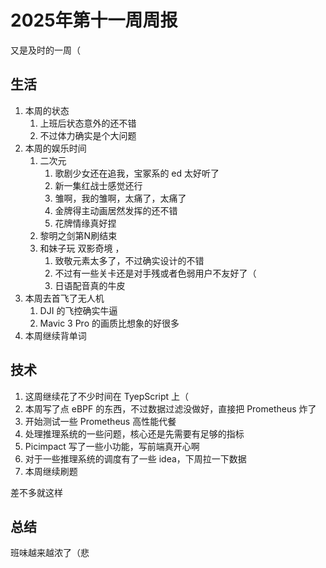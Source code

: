 # 2025年第十一周周报

又是及时的一周（

## 生活

1. 本周的状态
    1. 上班后状态意外的还不错
    2. 不过体力确实是个大问题
2. 本周的娱乐时间
    1. 二次元
        1. 歌剧少女还在追我，宝冢系的 ed 太好听了
        2. 新一集红战士感觉还行
        3. 雏啊，我的雏啊，太痛了，太痛了
        4. 金牌得主动画居然发挥的还不错
        5. 花牌情缘真好捏
    2. 黎明之剑第N刷结束
    3. 和妹子玩 双影奇境 ，
        1. 致敬元素太多了，不过确实设计的不错
        2. 不过有一些关卡还是对手残或者色弱用户不友好了（
        3. 日语配音真的牛皮
3. 本周去首飞了无人机
    1. DJI 的飞控确实牛逼
    2. Mavic 3 Pro 的画质比想象的好很多
4. 本周继续背单词

## 技术

1. 这周继续花了不少时间在 TyepScript 上（
2. 本周写了点 eBPF 的东西，不过数据过滤没做好，直接把 Prometheus 炸了
3. 开始测试一些 Prometheus 高性能代餐
4. 处理推理系统的一些问题，核心还是先需要有足够的指标
5. Picimpact 写了一些小功能，写前端真开心啊
6. 对于一些推理系统的调度有了一些 idea，下周拉一下数据
7. 本周继续刷题

差不多就这样

## 总结

班味越来越浓了（悲
